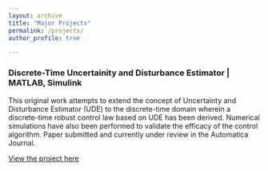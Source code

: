 ```yaml
---
layout: archive
title: "Major Projects"
permalink: /projects/
author_profile: true

---
```




### Discrete-Time Uncertainity and Disturbance Estimator | MATLAB, Simulink

This original work attempts to extend the concept of Uncertainty and Disturbance Estimator (UDE) to the discrete-time domain wherein a
discrete-time robust control law based on UDE has been derived. Numerical simulations have also been performed to validate the efficacy of the control algorithm. Paper submitted and currently under review in the Automatica Journal. 

[View the project here](https://github.com/Maithilishetty/UDE-DiscreteTime)

